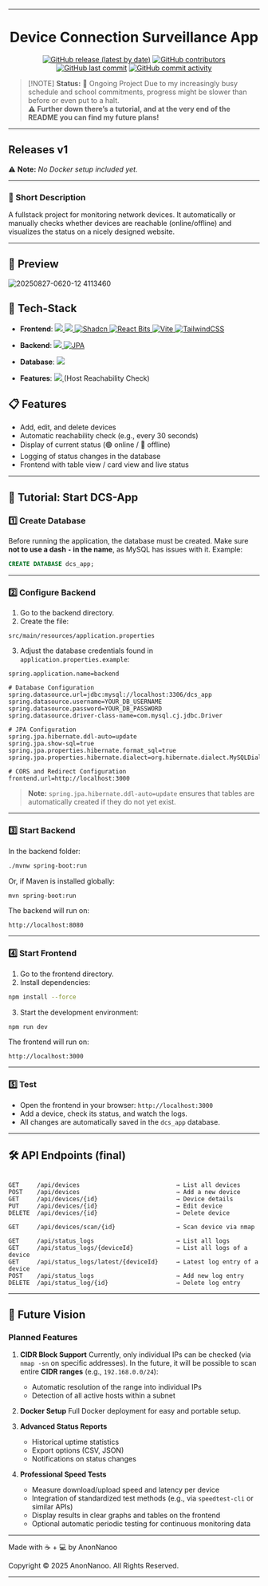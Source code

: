 
---

<div align="center">

# Device Connection Surveillance App

[![GitHub release (latest by date)](https://img.shields.io/github/v/release/AnonNanoo/DCS-App?display_name=tag\&label=Latest%20Release\&color=brightgreen)](https://github.com/AnonNanoo/DCS-App/releases)
[![GitHub contributors](https://img.shields.io/github/contributors/AnonNanoo/DCS-App?label=Contributors\&color=gold)](https://github.com/AnonNanoo/DCS-App/graphs/contributors)
[![GitHub last commit](https://img.shields.io/github/last-commit/AnonNanoo/DCS-App?label=Last%20Commit\&color=teal)](https://github.com/AnonNanoo/DCS-App/commits/main)
[![GitHub commit activity](https://img.shields.io/github/commit-activity/m/AnonNanoo/DCS-App?label=Monthly%20Commits\&color=blue)](https://github.com/AnonNanoo/DCS-App/pulse)

</div>

> \[!NOTE]
> **Status:** 🚧 Ongoing Project
> Due to my increasingly busy schedule and school commitments, progress might be slower than before or even put to a halt.  
> ⚠️ **Further down there’s a tutorial, and at the very end of the README you can find my future plans!**

---

## Releases v1

⚠️ **Note:** *No Docker setup included yet.*

---

### 📝 Short Description

A fullstack project for monitoring network devices. It automatically or manually checks whether devices are reachable (online/offline) and visualizes the status on a nicely designed website.

---                        

## 👀 Preview
![20250827-0620-12 4113460](https://github.com/user-attachments/assets/72c98c55-352a-4d14-8db5-d01454bf8be7)

## 🔧 Tech-Stack

* **Frontend**: <a href="https://www.typescriptlang.org/"> <img src="https://img.shields.io/badge/TypeScript-blue?style=for-the-badge&logo=typescript&logoColor=white"/> </a> <a href="https://react.dev/"> <img src="https://img.shields.io/badge/React-61DAFB?style=for-the-badge&logo=react&logoColor=blue"/> </a> <a href="https://shadcn.com/" target="_blank"> <img src="https://img.shields.io/badge/Shadcn-000000?style=for-the-badge&logo=shadcn&logoColor=white" alt="Shadcn"/> </a> <a href="https://reactbits.dev/" target="_blank"> <img src="https://img.shields.io/badge/React%20Bits-000000?style=for-the-badge&logo=https://reactbits.dev/assets/react-bits-logo-BEVRCkxh.svg&logoColor=white" alt="React Bits"/> </a> <a href="https://vitejs.dev/" target="_blank"> <img src="https://img.shields.io/badge/Vite-646CFF?style=for-the-badge&logo=vite&logoColor=white" alt="Vite"/> </a> <a href="https://tailwindcss.com/" target="_blank"> <img src="https://img.shields.io/badge/TailwindCSS-38B2AC?style=for-the-badge&logo=tailwind-css&logoColor=white" alt="TailwindCSS"/> </a>

* **Backend**: <a href="https://spring.io/projects/spring-boot"> <img src="https://img.shields.io/badge/Spring%20Boot-6DB33F?style=for-the-badge&logo=springboot&logoColor=white"/> </a> <a href="https://jakarta.ee/specifications/persistence/" target="_blank"> <img src="https://img.shields.io/badge/JPA-6DB33F?style=for-the-badge&logo=java&logoColor=white" alt="JPA"/> </a>

* **Database**: <a href="https://www.mysql.com/"> <img src="https://img.shields.io/badge/MySQL-005C84?style=for-the-badge&logo=mysql&logoColor=white"/> </a>

* **Features**: <a href="https://nmap.org/"> <img src="https://img.shields.io/badge/Nmap-9BE000?style=for-the-badge&logo=nmap&logoColor=black"/> </a> (Host Reachability Check)

## 📋 Features

* Add, edit, and delete devices
* Automatic reachability check (e.g., every 30 seconds)
* Display of current status (🟢 online / 🔴 offline)
* Logging of status changes in the database
* Frontend with table view / card view and live status

---

## 🚀 Tutorial: Start DCS-App

### 1️⃣ Create Database

Before running the application, the database must be created.
Make sure **not to use a dash `-` in the name**, as MySQL has issues with it.
Example:

```sql
CREATE DATABASE dcs_app;
```

---

### 2️⃣ Configure Backend

1. Go to the backend directory.
2. Create the file:

```
src/main/resources/application.properties
```

3. Adjust the database credentials found in `application.properties.example`:

```properties
spring.application.name=backend

# Database Configuration
spring.datasource.url=jdbc:mysql://localhost:3306/dcs_app
spring.datasource.username=YOUR_DB_USERNAME
spring.datasource.password=YOUR_DB_PASSWORD
spring.datasource.driver-class-name=com.mysql.cj.jdbc.Driver

# JPA Configuration
spring.jpa.hibernate.ddl-auto=update
spring.jpa.show-sql=true
spring.jpa.properties.hibernate.format_sql=true
spring.jpa.properties.hibernate.dialect=org.hibernate.dialect.MySQLDialect

# CORS and Redirect Configuration
frontend.url=http://localhost:3000
```

> **Note:** `spring.jpa.hibernate.ddl-auto=update` ensures that tables are automatically created if they do not yet exist.

---

### 3️⃣ Start Backend

In the backend folder:

```bash
./mvnw spring-boot:run
```

Or, if Maven is installed globally:

```bash
mvn spring-boot:run
```

The backend will run on:

```
http://localhost:8080
```

---

### 4️⃣ Start Frontend

1. Go to the frontend directory.
2. Install dependencies:

```bash
npm install --force
```

3. Start the development environment:

```bash
npm run dev
```

The frontend will run on:

```
http://localhost:3000
```

---

### 5️⃣ Test

* Open the frontend in your browser: `http://localhost:3000`
* Add a device, check its status, and watch the logs.
* All changes are automatically saved in the `dcs_app` database.

---

## 🛠️ API Endpoints (final)

```

GET     /api/devices                           → List all devices  
POST    /api/devices                           → Add a new device  
GET     /api/devices/{id}                      → Device details  
PUT     /api/devices/{id}                      → Edit device  
DELETE  /api/devices/{id}                      → Delete device

GET     /api/devices/scan/{id}                 → Scan device via nmap

GET     /api/status_logs                       → List all logs
GET     /api/status_logs/{deviceId}            → List all logs of a device
GET     /api/status_logs/latest/{deviceId}     → Latest log entry of a device         
POST    /api/status_logs                       → Add new log entry  
DELETE  /api/status_log/{id}                   → Delete log entry

```

---

## 🔮 Future Vision

### Planned Features

1. **CIDR Block Support**
   Currently, only individual IPs can be checked (via `nmap -sn` on specific addresses).
   In the future, it will be possible to scan entire **CIDR ranges** (e.g., `192.168.0.0/24`):

   * Automatic resolution of the range into individual IPs
   * Detection of all active hosts within a subnet

2. **Docker Setup**
   Full Docker deployment for easy and portable setup.

3. **Advanced Status Reports**

   * Historical uptime statistics
   * Export options (CSV, JSON)
   * Notifications on status changes

4. **Professional Speed Tests**

   * Measure download/upload speed and latency per device
   * Integration of standardized test methods (e.g., via `speedtest-cli` or similar APIs)
   * Display results in clear graphs and tables on the frontend
   * Optional automatic periodic testing for continuous monitoring data

---

Made with ☕ + 💻 by AnonNanoo

Copyright © 2025 AnonNanoo. All Rights Reserved.

---
